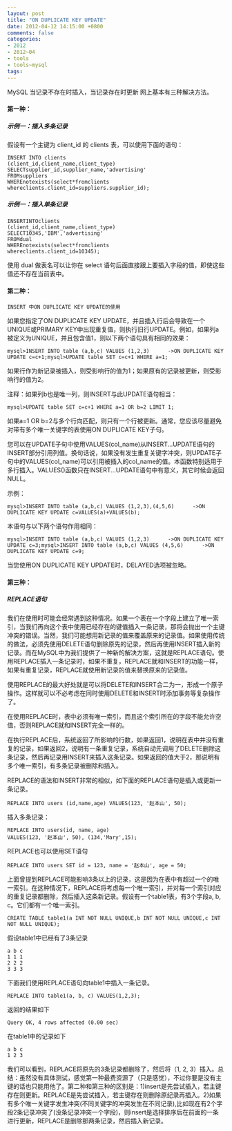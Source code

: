 ```yaml
---
layout: post
title: "ON DUPLICATE KEY UPDATE"
date: 2012-04-12 14:15:00 +0800
comments: false
categories:
- 2012
- 2012~04
- tools
- tools~mysql
tags:
---
```

MySQL 当记录不存在时插入，当记录存在时更新
网上基本有三种解决方法。

#### 第一种：

##### 示例一：插入多条记录

假设有一个主键为 client_id 的 clients 表，可以使用下面的语句：
```
INSERT INTO clients
(client_id,client_name,client_type)
SELECTsupplier_id,supplier_name,'advertising'
FROMsuppliers
WHEREnotexists(select*fromclients
whereclients.client_id=suppliers.supplier_id);
```
##### 示例一：插入单条记录
```
INSERTINTOclients
(client_id,client_name,client_type)
SELECT10345,'IBM','advertising'
FROMdual
WHEREnotexists(select*fromclients
whereclients.client_id=10345);
```
使用 dual 做表名可以让你在 select 语句后面直接跟上要插入字段的值，即使这些值还不存在当前表中。

#### 第二种：
```
INSERT 中ON DUPLICATE KEY UPDATE的使用
```
如果您指定了ON DUPLICATE KEY UPDATE，并且插入行后会导致在一个UNIQUE或PRIMARY KEY中出现重复值，则执行旧行UPDATE。例如，如果列a被定义为UNIQUE，并且包含值1，则以下两个语句具有相同的效果：
```
mysql>INSERT INTO table (a,b,c) VALUES (1,2,3)      ->ON DUPLICATE KEY UPDATE c=c+1;mysql>UPDATE table SET c=c+1 WHERE a=1;
```
如果行作为新记录被插入，则受影响行的值为1；如果原有的记录被更新，则受影响行的值为2。

注释：如果列b也是唯一列，则INSERT与此UPDATE语句相当：
```
mysql>UPDATE table SET c=c+1 WHERE a=1 OR b=2 LIMIT 1;
```
如果a=1 OR b=2与多个行向匹配，则只有一个行被更新。通常，您应该尽量避免对带有多个唯一关键字的表使用ON DUPLICATE KEY子句。

您可以在UPDATE子句中使用VALUES(col_name)从INSERT...UPDATE语句的INSERT部分引用列值。换句话说，如果没有发生重复关键字冲突，则UPDATE子句中的VALUES(col_name)可以引用被插入的col_name的值。本函数特别适用于多行插入。VALUES()函数只在INSERT...UPDATE语句中有意义，其它时候会返回NULL。

示例：
```
mysql>INSERT INTO table (a,b,c) VALUES (1,2,3),(4,5,6)      ->ON DUPLICATE KEY UPDATE c=VALUES(a)+VALUES(b);
```

本语句与以下两个语句作用相同：
```
mysql>INSERT INTO table (a,b,c) VALUES (1,2,3)      ->ON DUPLICATE KEY UPDATE c=3;mysql>INSERT INTO table (a,b,c) VALUES (4,5,6)      ->ON DUPLICATE KEY UPDATE c=9;
```
当您使用ON DUPLICATE KEY UPDATE时，DELAYED选项被忽略。

#### 第三种：

##### REPLACE语句

我们在使用时可能会经常遇到这种情况。如果一个表在一个字段上建立了唯一索引，当我们再向这个表中使用已经存在的键值插入一条记录，那将会抛出一个主键冲突的错误。当然，我们可能想用新记录的值来覆盖原来的记录值。如果使用传统的做法，必须先使用DELETE语句删除原先的记录，然后再使用INSERT插入新的记录。而在MySQL中为我们提供了一种新的解决方案，这就是REPLACE语句。使用REPLACE插入一条记录时，如果不重复，REPLACE就和INSERT的功能一样，如果有重复记录，REPLACE就使用新记录的值来替换原来的记录值。

使用REPLACE的最大好处就是可以将DELETE和INSERT合二为一，形成一个原子操作。这样就可以不必考虑在同时使用DELETE和INSERT时添加事务等复杂操作了。

在使用REPLACE时，表中必须有唯一索引，而且这个索引所在的字段不能允许空值，否则REPLACE就和INSERT完全一样的。

在执行REPLACE后，系统返回了所影响的行数，如果返回1，说明在表中并没有重复的记录，如果返回2，说明有一条重复记录，系统自动先调用了DELETE删除这条记录，然后再记录用INSERT来插入这条记录。如果返回的值大于2，那说明有多个唯一索引，有多条记录被删除和插入。

REPLACE的语法和INSERT非常的相似，如下面的REPLACE语句是插入或更新一条记录。
```
REPLACE INTO users (id,name,age) VALUES(123, '赵本山', 50);
```
插入多条记录：
```
REPLACE INTO users(id, name, age)
VALUES(123, '赵本山', 50), (134,'Mary',15);
```
REPLACE也可以使用SET语句
```
REPLACE INTO users SET id = 123, name = '赵本山', age = 50;
```
上面曾提到REPLACE可能影响3条以上的记录，这是因为在表中有超过一个的唯一索引。在这种情况下，REPLACE将考虑每一个唯一索引，并对每一个索引对应的重复记录都删除，然后插入这条新记录。假设有一个table1表，有3个字段a, b, c。它们都有一个唯一索引。
```
CREATE TABLE table1(a INT NOT NULL UNIQUE,b INT NOT NULL UNIQUE,c INT NOT NULL UNIQUE);
```
假设table1中已经有了3条记录
```
a b c
1 1 1
2 2 2
3 3 3
```
下面我们使用REPLACE语句向table1中插入一条记录。
```
REPLACE INTO table1(a, b, c) VALUES(1,2,3);
```
返回的结果如下
```
Query OK, 4 rows affected (0.00 sec)
```
在table1中的记录如下
```
a b c
1 2 3
```
我们可以看到，REPLACE将原先的3条记录都删除了，然后将（1, 2, 3）插入。总结：虽然没有具体测试，感觉第一种最费资源了（只是感觉），不过你要是没有主键的话也只能用他了。第二种和第三种的区别是：1)insert是先尝试插入，若主键存在则更新。REPLACE是先尝试插入，若主键存在则删除原纪录再插入。2)如果有多个唯一关键字发生冲突(不同关键字的冲突发生在不同记录),比如现在有2个字段2条记录冲突了(没条记录冲突一个字段)，则insert是选择排序后在前面的一条进行更新，REPLACE是删除那两条记录，然后插入新记录。 

